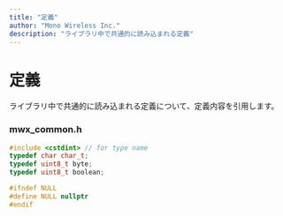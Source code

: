 ```yaml
---
title: "定義"
author: "Mono Wireless Inc."
description: "ライブラリ中で共通的に読み込まれる定義"
---
```

# 定義

ライブラリ中で共通的に読み込まれる定義について、定義内容を引用します。

### mwx\_common.h

```cpp
#include <cstdint> // for type name
typedef char char_t;
typedef uint8_t byte;
typedef uint8_t boolean;

#ifndef NULL
#define NULL nullptr
#endif
```
